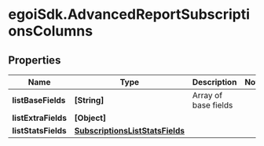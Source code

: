 # egoiSdk.AdvancedReportSubscriptionsColumns

## Properties
Name | Type | Description | Notes
------------ | ------------- | ------------- | -------------
**listBaseFields** | **[String]** | Array of base fields | 
**listExtraFields** | **[Object]** |  | 
**listStatsFields** | [**SubscriptionsListStatsFields**](SubscriptionsListStatsFields.md) |  | 


